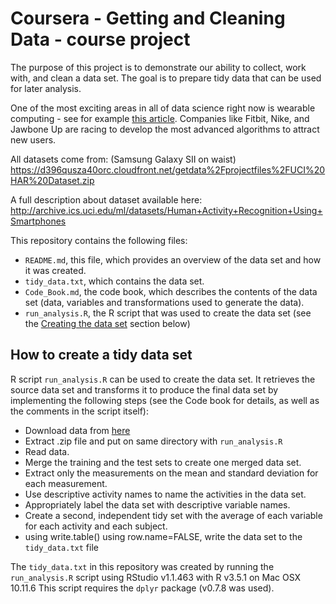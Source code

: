 # Coursera - Getting and Cleaning Data - course project
The purpose of this project is to demonstrate our ability to collect, work with, and clean a data set. The goal is to prepare tidy data that can be used for later analysis.

One of the most exciting areas in all of data science right now is wearable computing - see for example [this article](http://www.insideactivitytracking.com/data-science-activity-tracking-and-the-battle-for-the-worlds-top-sports-brand/). Companies like Fitbit, Nike, and Jawbone Up are racing to develop the most advanced algorithms to attract new users.

All datasets come from: (Samsung Galaxy SII on waist)
https://d396qusza40orc.cloudfront.net/getdata%2Fprojectfiles%2FUCI%20HAR%20Dataset.zip

A full description about dataset available here:
http://archive.ics.uci.edu/ml/datasets/Human+Activity+Recognition+Using+Smartphones


This repository contains the following files:

- `README.md`, this file, which provides an overview of the data set and how it was created.
- `tidy_data.txt`, which contains the data set.
- `Code_Book.md`, the code book, which describes the contents of the data set (data, variables and transformations used to generate the data).
- `run_analysis.R`, the R script that was used to create the data set (see the [Creating the data set](#creating-data-set) section below) 


## How to create a tidy data set
R script `run_analysis.R` can be used to create the data set. It retrieves the source data set and transforms it to produce the final data set by implementing the following steps (see the Code book for details, as well as the comments in the script itself):

- Download data from [here](https://d396qusza40orc.cloudfront.net/getdata%2Fprojectfiles%2FUCI%20HAR%20Dataset.zip)
- Extract .zip file and put on same directory with `run_analysis.R`
- Read data.
- Merge the training and the test sets to create one merged data set.
- Extract only the measurements on the mean and standard deviation for each measurement.
- Use descriptive activity names to name the activities in the data set.
- Appropriately label the data set with descriptive variable names.
- Create a second, independent tidy set with the average of each variable for each activity and each subject.
- using write.table() using row.name=FALSE, write the data set to the `tidy_data.txt` file

The `tidy_data.txt` in this repository was created by running the `run_analysis.R` script using RStudio v1.1.463 with R v3.5.1 on Mac OSX 10.11.6
This script requires the `dplyr` package (v0.7.8 was used).